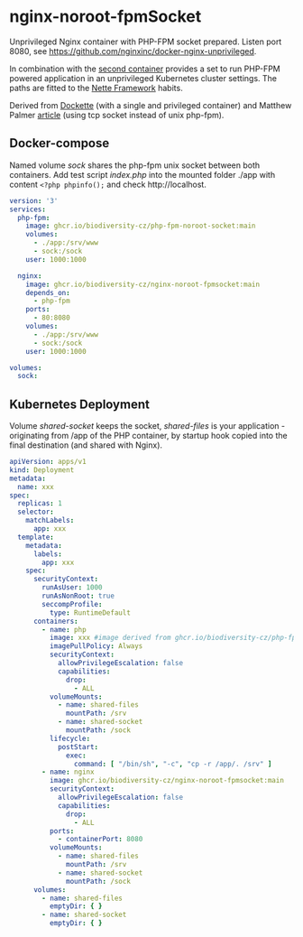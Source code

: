 # nginx-noroot-fpmSocket
Unprivileged Nginx container with PHP-FPM socket prepared. Listen port 8080, see https://github.com/nginxinc/docker-nginx-unprivileged.

In combination with the [second container](https://github.com/biodiversity-cz/php-fpm-noroot-socket) provides a set to run PHP-FPM powered application in an unprivileged Kubernetes cluster settings. The paths are fitted to the [Nette Framework](https://nette.org/) habits.

Derived from [Dockette](https://github.com/dockette/web) (with a single and privileged container) and Matthew Palmer [article](https://matthewpalmer.net/kubernetes-app-developer/articles/php-fpm-nginx-kubernetes.html) (using tcp socket instead of unix php-fpm).

## Docker-compose
Named volume *sock* shares the php-fpm unix socket between both containers.
Add test script *index.php* into the mounted folder ./app with content ```<?php phpinfo();``` and check http://localhost.

```yaml
version: '3'
services:
  php-fpm:
    image: ghcr.io/biodiversity-cz/php-fpm-noroot-socket:main
    volumes:
      - ./app:/srv/www
      - sock:/sock
    user: 1000:1000

  nginx:
    image: ghcr.io/biodiversity-cz/nginx-noroot-fpmsocket:main
    depends_on:
      - php-fpm
    ports:
      - 80:8080
    volumes:
      - ./app:/srv/www
      - sock:/sock
    user: 1000:1000

volumes:
  sock:
```

## Kubernetes Deployment
Volume *shared-socket* keeps the socket, *shared-files* is your application - originating from /app of the PHP container, by startup hook copied into the final destination (and shared with Nginx).
```yaml
apiVersion: apps/v1
kind: Deployment
metadata:
  name: xxx
spec:
  replicas: 1
  selector:
    matchLabels:
      app: xxx
  template:
    metadata:
      labels:
        app: xxx
    spec:
      securityContext:
        runAsUser: 1000
        runAsNonRoot: true
        seccompProfile:
          type: RuntimeDefault
      containers:
        - name: php
          image: xxx #image derived from ghcr.io/biodiversity-cz/php-fpm-noroot-socket:main - in the Dockerfile is your app  COPY to /app (!), see Palmer's article
          imagePullPolicy: Always
          securityContext:
            allowPrivilegeEscalation: false
            capabilities:
              drop:
                - ALL
          volumeMounts:
            - name: shared-files
              mountPath: /srv
            - name: shared-socket
              mountPath: /sock
          lifecycle:
            postStart:
              exec:
                command: [ "/bin/sh", "-c", "cp -r /app/. /srv" ]
        - name: nginx
          image: ghcr.io/biodiversity-cz/nginx-noroot-fpmsocket:main
          securityContext:
            allowPrivilegeEscalation: false
            capabilities:
              drop:
                - ALL
          ports:
            - containerPort: 8080
          volumeMounts:
            - name: shared-files
              mountPath: /srv
            - name: shared-socket
              mountPath: /sock
      volumes:
        - name: shared-files
          emptyDir: { }
        - name: shared-socket
          emptyDir: { }
```